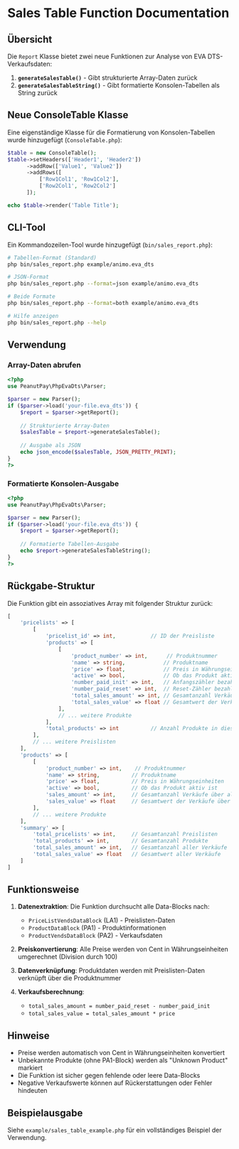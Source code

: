 # Sales Table Function Documentation

## Übersicht

Die `Report` Klasse bietet zwei neue Funktionen zur Analyse von EVA DTS-Verkaufsdaten:

1. **`generateSalesTable()`** - Gibt strukturierte Array-Daten zurück
2. **`generateSalesTableString()`** - Gibt formatierte Konsolen-Tabellen als String zurück

## Neue ConsoleTable Klasse

Eine eigenständige Klasse für die Formatierung von Konsolen-Tabellen wurde hinzugefügt (`ConsoleTable.php`):

```php
$table = new ConsoleTable();
$table->setHeaders(['Header1', 'Header2'])
      ->addRow(['Value1', 'Value2'])
      ->addRows([
          ['Row1Col1', 'Row1Col2'],
          ['Row2Col1', 'Row2Col2']
      ]);

echo $table->render('Table Title');
```

## CLI-Tool

Ein Kommandozeilen-Tool wurde hinzugefügt (`bin/sales_report.php`):

```bash
# Tabellen-Format (Standard)
php bin/sales_report.php example/animo.eva_dts

# JSON-Format
php bin/sales_report.php --format=json example/animo.eva_dts

# Beide Formate
php bin/sales_report.php --format=both example/animo.eva_dts

# Hilfe anzeigen
php bin/sales_report.php --help
```

## Verwendung

### Array-Daten abrufen

```php
<?php
use PeanutPay\PhpEvaDts\Parser;

$parser = new Parser();
if ($parser->load('your-file.eva_dts')) {
    $report = $parser->getReport();
    
    // Strukturierte Array-Daten
    $salesTable = $report->generateSalesTable();
    
    // Ausgabe als JSON
    echo json_encode($salesTable, JSON_PRETTY_PRINT);
}
?>
```

### Formatierte Konsolen-Ausgabe

```php
<?php
use PeanutPay\PhpEvaDts\Parser;

$parser = new Parser();
if ($parser->load('your-file.eva_dts')) {
    $report = $parser->getReport();
    
    // Formatierte Tabellen-Ausgabe
    echo $report->generateSalesTableString();
}
?>
```

## Rückgabe-Struktur

Die Funktion gibt ein assoziatives Array mit folgender Struktur zurück:

```php
[
    'pricelists' => [
        [
            'pricelist_id' => int,           // ID der Preisliste
            'products' => [
                [
                    'product_number' => int,      // Produktnummer
                    'name' => string,            // Produktname
                    'price' => float,            // Preis in Währungseinheiten
                    'active' => bool,            // Ob das Produkt aktiv ist
                    'number_paid_init' => int,   // Anfangszähler bezahlte Verkäufe
                    'number_paid_reset' => int,  // Reset-Zähler bezahlte Verkäufe
                    'total_sales_amount' => int, // Gesamtanzahl Verkäufe
                    'total_sales_value' => float // Gesamtwert der Verkäufe
                ],
                // ... weitere Produkte
            ],
            'total_products' => int          // Anzahl Produkte in dieser Preisliste
        ],
        // ... weitere Preislisten
    ],
    'products' => [
        [
            'product_number' => int,    // Produktnummer
            'name' => string,          // Produktname
            'price' => float,          // Preis in Währungseinheiten
            'active' => bool,          // Ob das Produkt aktiv ist
            'sales_amount' => int,     // Gesamtanzahl Verkäufe über alle Preislisten
            'sales_value' => float     // Gesamtwert der Verkäufe über alle Preislisten
        ],
        // ... weitere Produkte
    ],
    'summary' => [
        'total_pricelists' => int,     // Gesamtanzahl Preislisten
        'total_products' => int,       // Gesamtanzahl Produkte
        'total_sales_amount' => int,   // Gesamtanzahl aller Verkäufe
        'total_sales_value' => float   // Gesamtwert aller Verkäufe
    ]
]
```

## Funktionsweise

1. **Datenextraktion**: Die Funktion durchsucht alle Data-Blocks nach:
   - `PriceListVendsDataBlock` (LA1) - Preislisten-Daten
   - `ProductDataBlock` (PA1) - Produktinformationen
   - `ProductVendsDataBlock` (PA2) - Verkaufsdaten

2. **Preiskonvertierung**: Alle Preise werden von Cent in Währungseinheiten umgerechnet (Division durch 100)

3. **Datenverknüpfung**: Produktdaten werden mit Preislisten-Daten verknüpft über die Produktnummer

4. **Verkaufsberechnung**: 
   - `total_sales_amount = number_paid_reset - number_paid_init`
   - `total_sales_value = total_sales_amount * price`

## Hinweise

- Preise werden automatisch von Cent in Währungseinheiten konvertiert
- Unbekannte Produkte (ohne PA1-Block) werden als "Unknown Product" markiert
- Die Funktion ist sicher gegen fehlende oder leere Data-Blocks
- Negative Verkaufswerte können auf Rückerstattungen oder Fehler hindeuten

## Beispielausgabe

Siehe `example/sales_table_example.php` für ein vollständiges Beispiel der Verwendung.

